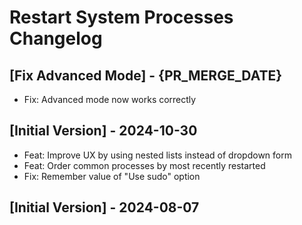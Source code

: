 # Restart System Processes Changelog

## [Fix Advanced Mode] - {PR_MERGE_DATE}

- Fix: Advanced mode now works correctly

## [Initial Version] - 2024-10-30

- Feat: Improve UX by using nested lists instead of dropdown form
- Feat: Order common processes by most recently restarted
- Fix: Remember value of "Use sudo" option

## [Initial Version] - 2024-08-07
